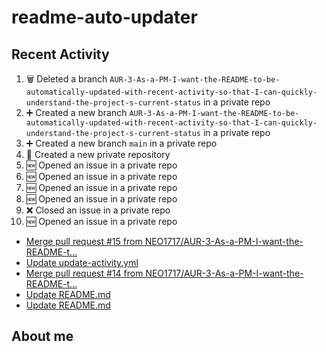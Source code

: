 # readme-auto-updater

## Recent Activity
<!--START_SECTION:activity-->
1. 🗑️ Deleted a branch `AUR-3-As-a-PM-I-want-the-README-to-be-automatically-updated-with-recent-activity-so-that-I-can-quickly-understand-the-project-s-current-status` in a private repo
2. ➕ Created a new branch `AUR-3-As-a-PM-I-want-the-README-to-be-automatically-updated-with-recent-activity-so-that-I-can-quickly-understand-the-project-s-current-status` in a private repo
3. ➕ Created a new branch `main` in a private repo
4. 🎉 Created a new private repository
5. 🆕 Opened an issue in a private repo
6. 🆕 Opened an issue in a private repo
7. 🆕 Opened an issue in a private repo
8. 🆕 Opened an issue in a private repo
9. ❌ Closed an issue in a private repo
10. 🆕 Opened an issue in a private repo
<!--END_SECTION:activity-->

<!-- LATEST_COMMITS:START -->
- [Merge pull request #15 from NEO1717/AUR-3-As-a-PM-I-want-the-README-t…](https://github.com/NEO1717/readme-auto-updater/commit/0c15a7aa8c787f23ee0da0777ee7ff45d7849b08)
- [Update update-activity.yml](https://github.com/NEO1717/readme-auto-updater/commit/7bcd7ebd11fd7540d3f21410d6b7c47785cfa38d)
- [Merge pull request #14 from NEO1717/AUR-3-As-a-PM-I-want-the-README-t…](https://github.com/NEO1717/readme-auto-updater/commit/4d7807b16bed47e5d344efb0f725499b3063824a)
- [Update README.md](https://github.com/NEO1717/readme-auto-updater/commit/9d1bfebca7ce9631537de08bb3bb74c4d3fa8490)
- [Update README.md](https://github.com/NEO1717/readme-auto-updater/commit/549d0e3e7716c9f76eeada2dfef45e9d1586d83e)
<!-- LATEST_COMMITS:END -->


<!-- LATEST_COMMITS:START -->
<!-- LATEST_COMMITS:END -->

## About me

